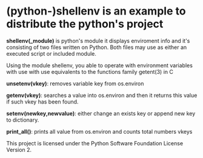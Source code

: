 # (python-)shellenv is an example to distribute the python's project 

  **shellenv(_module)** is python's module it displays enviroment info and 
  it's consisting of two files written on Python. Both files may use as either 
  an executed script or included module.

  Using the module shellenv, you able to operate with environment variables with 
  use with use equivalents to the functions family getent(3) in C

  **unsetenv(vkey)**: removes variable key from os.environ

  **getenv(vkey)**: searches a value into os.environ and then it returns this 
    value if such vkey has been found.

  **setenv(newkey,newvalue)**: either change an exists key or append new key to dictionary.

  **print_all()**: prints all value from os.environ and counts total numbers vkeys
      
  This project is licensed under the Python Software Foundation License Version 2.

